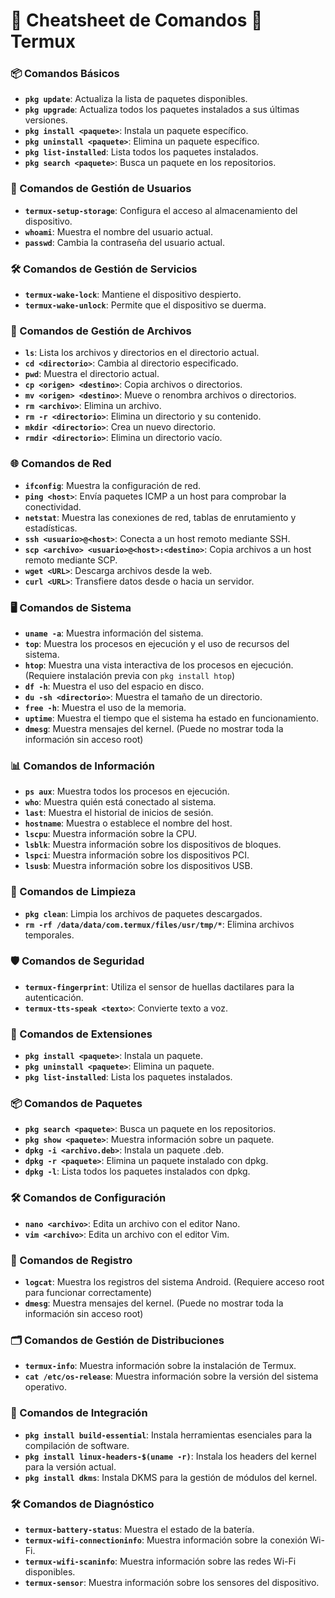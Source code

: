 # 📝 Cheatsheet de Comandos 🐧 Termux

### 📦 Comandos Básicos

- **`pkg update`**: Actualiza la lista de paquetes disponibles.
- **`pkg upgrade`**: Actualiza todos los paquetes instalados a sus últimas versiones.
- **`pkg install <paquete>`**: Instala un paquete específico.
- **`pkg uninstall <paquete>`**: Elimina un paquete específico.
- **`pkg list-installed`**: Lista todos los paquetes instalados.
- **`pkg search <paquete>`**: Busca un paquete en los repositorios.

### 🔧 Comandos de Gestión de Usuarios

- **`termux-setup-storage`**: Configura el acceso al almacenamiento del dispositivo.
- **`whoami`**: Muestra el nombre del usuario actual.
- **`passwd`**: Cambia la contraseña del usuario actual.

### 🛠️ Comandos de Gestión de Servicios

- **`termux-wake-lock`**: Mantiene el dispositivo despierto.
- **`termux-wake-unlock`**: Permite que el dispositivo se duerma.

### 📂 Comandos de Gestión de Archivos

- **`ls`**: Lista los archivos y directorios en el directorio actual.
- **`cd <directorio>`**: Cambia al directorio especificado.
- **`pwd`**: Muestra el directorio actual.
- **`cp <origen> <destino>`**: Copia archivos o directorios.
- **`mv <origen> <destino>`**: Mueve o renombra archivos o directorios.
- **`rm <archivo>`**: Elimina un archivo.
- **`rm -r <directorio>`**: Elimina un directorio y su contenido.
- **`mkdir <directorio>`**: Crea un nuevo directorio.
- **`rmdir <directorio>`**: Elimina un directorio vacío.

### 🌐 Comandos de Red

- **`ifconfig`**: Muestra la configuración de red.
- **`ping <host>`**: Envía paquetes ICMP a un host para comprobar la conectividad.
- **`netstat`**: Muestra las conexiones de red, tablas de enrutamiento y estadísticas.
- **`ssh <usuario>@<host>`**: Conecta a un host remoto mediante SSH.
- **`scp <archivo> <usuario>@<host>:<destino>`**: Copia archivos a un host remoto mediante SCP.
- **`wget <URL>`**: Descarga archivos desde la web.
- **`curl <URL>`**: Transfiere datos desde o hacia un servidor.

### 🖥️ Comandos de Sistema

- **`uname -a`**: Muestra información del sistema.
- **`top`**: Muestra los procesos en ejecución y el uso de recursos del sistema.
- **`htop`**: Muestra una vista interactiva de los procesos en ejecución. (Requiere instalación previa con `pkg install htop`)
- **`df -h`**: Muestra el uso del espacio en disco.
- **`du -sh <directorio>`**: Muestra el tamaño de un directorio.
- **`free -h`**: Muestra el uso de la memoria.
- **`uptime`**: Muestra el tiempo que el sistema ha estado en funcionamiento.
- **`dmesg`**: Muestra mensajes del kernel. (Puede no mostrar toda la información sin acceso root)

### 📊 Comandos de Información

- **`ps aux`**: Muestra todos los procesos en ejecución.
- **`who`**: Muestra quién está conectado al sistema.
- **`last`**: Muestra el historial de inicios de sesión.
- **`hostname`**: Muestra o establece el nombre del host.
- **`lscpu`**: Muestra información sobre la CPU.
- **`lsblk`**: Muestra información sobre los dispositivos de bloques.
- **`lspci`**: Muestra información sobre los dispositivos PCI.
- **`lsusb`**: Muestra información sobre los dispositivos USB.

### 🧹 Comandos de Limpieza

- **`pkg clean`**: Limpia los archivos de paquetes descargados.
- **`rm -rf /data/data/com.termux/files/usr/tmp/*`**: Elimina archivos temporales.

### 🛡️ Comandos de Seguridad

- **`termux-fingerprint`**: Utiliza el sensor de huellas dactilares para la autenticación.
- **`termux-tts-speak <texto>`**: Convierte texto a voz.

### 🧩 Comandos de Extensiones

- **`pkg install <paquete>`**: Instala un paquete.
- **`pkg uninstall <paquete>`**: Elimina un paquete.
- **`pkg list-installed`**: Lista los paquetes instalados.

### 📦 Comandos de Paquetes

- **`pkg search <paquete>`**: Busca un paquete en los repositorios.
- **`pkg show <paquete>`**: Muestra información sobre un paquete.
- **`dpkg -i <archivo.deb>`**: Instala un paquete .deb.
- **`dpkg -r <paquete>`**: Elimina un paquete instalado con dpkg.
- **`dpkg -l`**: Lista todos los paquetes instalados con dpkg.

### 🛠️ Comandos de Configuración

- **`nano <archivo>`**: Edita un archivo con el editor Nano.
- **`vim <archivo>`**: Edita un archivo con el editor Vim.

### 📜 Comandos de Registro

- **`logcat`**: Muestra los registros del sistema Android. (Requiere acceso root para funcionar correctamente)
- **`dmesg`**: Muestra mensajes del kernel. (Puede no mostrar toda la información sin acceso root)

### 🗂️ Comandos de Gestión de Distribuciones

- **`termux-info`**: Muestra información sobre la instalación de Termux.
- **`cat /etc/os-release`**: Muestra información sobre la versión del sistema operativo.

### 🧩 Comandos de Integración

- **`pkg install build-essential`**: Instala herramientas esenciales para la compilación de software.
- **`pkg install linux-headers-$(uname -r)`**: Instala los headers del kernel para la versión actual.
- **`pkg install dkms`**: Instala DKMS para la gestión de módulos del kernel.

### 🛠️ Comandos de Diagnóstico

- **`termux-battery-status`**: Muestra el estado de la batería.
- **`termux-wifi-connectioninfo`**: Muestra información sobre la conexión Wi-Fi.
- **`termux-wifi-scaninfo`**: Muestra información sobre las redes Wi-Fi disponibles.
- **`termux-sensor`**: Muestra información sobre los sensores del dispositivo.